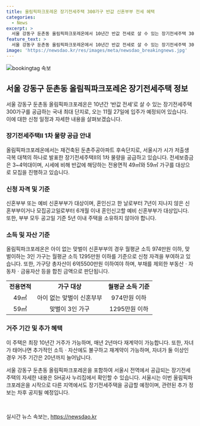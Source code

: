 ```yaml
---
title: 올림픽파크포레온 장기전세주택 300가구 반값 신혼부부 전세 혜택
categories:
  - News
excerpt: >
  서울 강동구 둔촌동 올림픽파크포레온에서 10년간 반값 전세로 살 수 있는 장기전세주택 300가구를 공급한다. 대상은 사는 신혼부부 또는 예비 신혼부부로, 11월 27일 입주 예정이며, 전세보증금은 3~4억대다. 소득 및 자산 요건, 거주 기간 등이 급격히 완화됐으며, 49㎡는 무자녀, 59㎡는 유자녀 가구를 대상으로 모집된다. 최종 당첨자는 10월 7일 발표되며, 당첨자는 12월 4일부터 입주 가능하다. (출처: 올림픽파크포레온 홈페이지)
feature_text: >
  서울 강동구 둔촌동 올림픽파크포레온에서 10년간 반값 전세로 살 수 있는 장기전세주택 300가구를 공급한다. 대상은 사는 신혼부부 또는 예비 신혼부부로, 11월 27일 입주 예정이며, 전세보증금은 3~4억대다. 소득 및 자산 요건, 거주 기간 등이 급격히 완화됐으며, 49㎡는 무자녀, 59㎡는 유자녀 가구를 대상으로 모집된다. 최종 당첨자는 10월 7일 발표되며, 당첨자는 12월 4일부터 입주 가능하다. (출처: 올림픽파크포레온 홈페이지)
image: 'https://newsdao.kr/res/images/meta/newsdao_breakingnews.jpg'
---
```


<p><img src="https://newsdao.kr/res/images/meta/newsdao_breakingnews.jpg" alt="bookingtag 속보" /></p>

<h2 data-ke-size="size26">서울 강동구 둔촌동 올림픽파크포레온 장기전세주택 정보</h2>

<p data-ke-size="size16">서울 강동구 둔촌동 올림픽파크포레온은 10년간 ‘반값 전세’로 살 수 있는 장기전세주택 300가구를 공급하는 국내 최대 단지로, 오는 11월 27일에 입주가 예정되어 있습니다. 이에 대한 신청 일정과 자세한 내용을 살펴보겠습니다.</p>

<h3 data-ke-size="size24">장기전세주택Ⅱ 1차 물량 공급 안내</h3>

<p data-ke-size="size16">올림픽파크포레온에서는 재건축된 둔촌주공아파트 후속단지로, 서울시가 시가 저출생 극복 대책의 하나로 발표한 장기전세주택Ⅱ의 1차 물량을 공급하고 있습니다. 전세보증금은 3~4억대이며, 시세에 비해 반값에 해당하는 전용면적 49㎡와 59㎡ 가구를 대상으로 모집을 진행하고 있습니다.</p>

<h3 data-ke-size="size24">신청 자격 및 기준</h3>

<p data-ke-size="size16">신혼부부 또는 예비 신혼부부가 대상이며, 혼인신고 한 날로부터 7년이 지나지 않은 신혼부부이거나 모집공고일로부터 6개월 이내 혼인신고할 예비 신혼부부가 대상입니다. 또한, 부부 모두 공고일 기준 5년 이내 주택을 소유하지 않아야 합니다.</p>

<h3 data-ke-size="size24">소득 및 자산 기준</h3>

<p data-ke-size="size16">올림픽파크포레온은 아이 없는 맞벌이 신혼부부의 경우 월평균 소득 974만원 이하, 맞벌이하는 3인 가구는 월평균 소득 1295만원 이하를 기준으로 신청 자격을 부여하고 있습니다. 또한, 가구당 총자산이 6억5500만원 이하여야 하며, 부채를 제외한 부동산ㆍ자동차ㆍ금융자산 등을 합친 금액으로 판단됩니다.</p>

<table>
    <tr>
        <td style="text-align: center; height: 17px;"><b>전용면적</b></td>
        <td style="text-align: center; height: 17px;"><b>가구 대상</b></td>
        <td style="text-align: center; height: 17px;"><b>월평균 소득 기준</b></td>
    </tr>
    <tr>
        <td style="text-align: center; height: 17px;">49㎡</td>
        <td style="text-align: center; height: 17px;">아이 없는 맞벌이 신혼부부</td>
        <td style="text-align: center; height: 17px;">974만원 이하</td>
    </tr>
    <tr>
        <td style="text-align: center; height: 17px;">59㎡</td>
        <td style="text-align: center; height: 17px;">맞벌이 3인 가구</td>
        <td style="text-align: center; height: 17px;">1295만원 이하</td>
    </tr>
</table>

<h3 data-ke-size="size24">거주 기간 및 추가 혜택</h3>

<p data-ke-size="size16">이 주택은 최장 10년간 거주가 가능하며, 매년 2년마다 재계약이 가능합니다. 또한, 자녀가 태어나면 추가적인 소득ㆍ자산에도 불구하고 재계약이 가능하며, 자녀가 둘 이상인 경우 거주 기간은 20년까지 늘어납니다.</p>

<p data-ke-size="size16">서울 강동구 둔촌동 올림픽파크포레온을 포함하여 서울시 전역에서 공급되는 장기전세주택의 자세한 내용은 SH공사 누리집에서 확인할 수 있습니다. 서울시는 이번 올림픽파크포레온을 시작으로 다른 지역에서도 장기전세주택을 공급할 예정이며, 관련된 추가 정보는 차후 공지될 예정입니다.</p>

<p data-ke-size="size16">&nbsp;</p>
실시간 뉴스 속보는, <a href="https://newsdao.kr" rel="dofollow">https://newsdao.kr</a>


